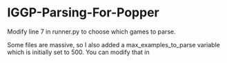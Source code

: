 # IGGP-Parsing-For-Popper

Modify line 7 in runner.py to choose which games to parse.

Some files are massive, so I also added a max_examples_to_parse variable which is initially set to 500. You can modify that in 
